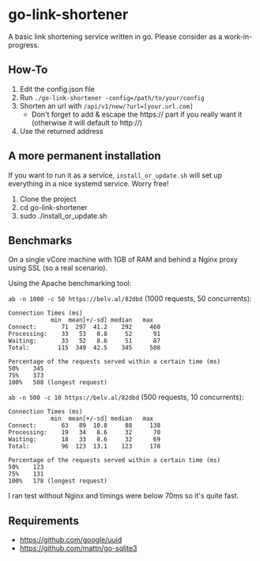 # go-link-shortener
A basic link shortening service written in go. Please consider as a work-in-progress.

## How-To

1. Edit the config.json file
2. Run `./go-link-shortener -config=/path/to/your/config`
3. Shorten an url with `/api/v1/new/?url=[your.url.com]`
    - Don't forget to add & escape the https:// part if you really want it (otherwise it will default to http://)
4. Use the returned address

## A more permanent installation

If you want to run it as a service, `install_or_update.sh` will set up everything in a nice systemd service. Worry free!

1. Clone the project
2. cd go-link-shortener
3. sudo ./install_or_update.sh

## Benchmarks

On a single vCore machine with 1GB of RAM and behind a Nginx proxy using SSL (so a real scenario).

Using the Apache benchmarking tool:

`ab -n 1000 -c 50 https://belv.al/82dbd` (1000 requests, 50 concurrents):

    Connection Times (ms)
                min  mean[+/-sd] median   max
    Connect:       71  297  41.2    292     460
    Processing:    33   53   8.8     52      91
    Waiting:       33   52   8.6     51      87
    Total:        115  349  42.5    345     508

    Percentage of the requests served within a certain time (ms)
    50%    345
    75%    373
    100%   508 (longest request)

`ab -n 500 -c 10 https://belv.al/82dbd` (500 requests, 10 concurrents):

    Connection Times (ms)
                min  mean[+/-sd] median   max
    Connect:       63   89  10.8     88     138
    Processing:    19   34   8.6     32      70
    Waiting:       18   33   8.6     32      69
    Total:         96  123  13.1    123     178

    Percentage of the requests served within a certain time (ms)
    50%    123
    75%    131
    100%   178 (longest request)

I ran test without Nginx and timings were below 70ms so it's quite fast.

## Requirements

- https://github.com/google/uuid
- https://github.com/mattn/go-sqlite3

